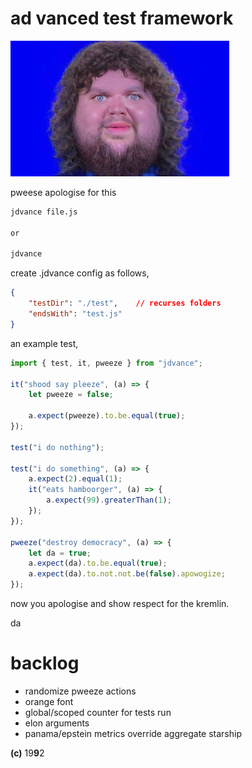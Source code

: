 # ad vanced test framework

![apowogize](vance.png)

pweese apologise for this

```sh
jdvance file.js

or

jdvance
```

create .jdvance config as follows,

```json
{
    "testDir": "./test",    // recurses folders
    "endsWith": "test.js"
}
```

an example test,

```js 
import { test, it, pweeze } from "jdvance";

it("shood say pleeze", (a) => {
    let pweeze = false;

    a.expect(pweeze).to.be.equal(true);
});

test("i do nothing");

test("i do something", (a) => {
    a.expect(2).equal(1);
    it("eats hamboorger", (a) => {
        a.expect(99).greaterThan(1);
    });
});

pweeze("destroy democracy", (a) => {
    let da = true;
    a.expect(da).to.be.equal(true);
    a.expect(da).to.not.not.be(false).apowogize;
});

```
now you apologise and show respect for the kremlin.

da

# backlog

- randomize pweeze actions
- orange font
- global/scoped counter for tests run
- elon arguments
- panama/epstein metrics override aggregate starship

**(c)** 19**9**2